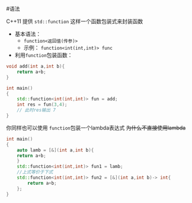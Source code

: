 #语法

C++11 提供 `std::function` 这样一个函数包装式来封装函数
- 基本语法：
	- `function<返回值(传参)>`
	- 示例： `function<int(int,int)> func`
- 利用`function`包装函数：
```cpp
void add(int a,int b){
	return a+b;
}

int main()
{
	std::function<int(int,int)> fun = add;
	int res = fun(3,4);
	// 此时res输出 7
}
```

你同样也可以使用 `function`包装一个lambda表达式 ~~为什么不直接使用lambda~~
```cpp
int main()
{
	auto lamb = [&](int a,int b){
	return a+b;
	}
	std::function<int(int,int)> fun1 = lamb;
	//上式等价于下式
	std::function<int(int,int)> fun2 = [&](int a,int b)-> int{
		return a+b;
	};
}
```
